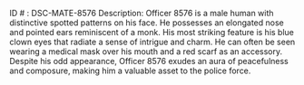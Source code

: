 ID # : DSC-MATE-8576
Description: Officer 8576 is a male human with distinctive spotted patterns on his face. He possesses an elongated nose and pointed ears reminiscent of a monk. His most striking feature is his blue clown eyes that radiate a sense of intrigue and charm. He can often be seen wearing a medical mask over his mouth and a red scarf as an accessory. Despite his odd appearance, Officer 8576 exudes an aura of peacefulness and composure, making him a valuable asset to the police force. 